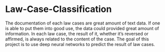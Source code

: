 # Law-Case-Classification
The documentation of each law cases are great amount of text data. If one is able to put them into good use, the data could provided great amount of information. In each law case, the result of it, whether it’s reversed or affirmed, is always related to the content of the case. The goal of this project is to use deep neural networks to predict the result of law cases.
